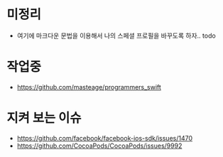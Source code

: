 # 미정리

* 여기에 마크다운 문법을 이용해서 나의 스페셜 프로필을 바꾸도록 하자.. todo

# 작업중

* https://github.com/masteage/programmers_swift

# 지켜 보는 이슈

* https://github.com/facebook/facebook-ios-sdk/issues/1470
* https://github.com/CocoaPods/CocoaPods/issues/9992
